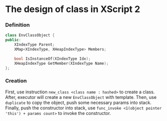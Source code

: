 # The design of class in XScript 2

 ### Definition

```c++
class EnvClassObject {
public:
    XIndexType Parent;
    XMap<XIndexType, XHeapIndexType> Members;
    
    bool IsInstanceOf(XIndexType Idx);
    XHeapIndexType GetMember(XIndexType Name);
};
```

### Creation

First, use instruction `new_class <class name : hashed>` to create a class.
After, executor will create a new `EnvClassObject` with template.
Then, use `duplicate` to copy the object, push some necessary params into stack.
Finally, push the constructor into stack,
use `func_invoke <1(object pointer 'this') + params count>` to invoke the constructor.